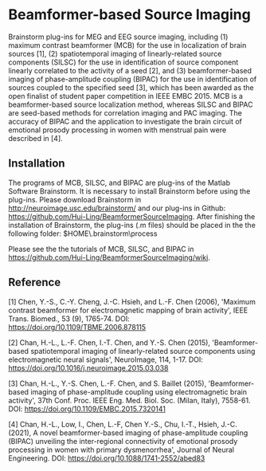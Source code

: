 # Beamformer-based Source Imaging
Brainstorm plug-ins for MEG and EEG source imaging, including (1) maximum contrast beamformer (MCB) for the use in localization of brain sources [1], (2) spatiotemporal imaging of linearly-related source components (SILSC) for the use in identification of source component linearly correlated to the activity of a seed [2], and (3) beamformer-based imaging of phase-amplitude coupling (BIPAC) for the use in identification of sources coupled to the specified seed [3], which has been awarded as the open finalist of student paper competition in IEEE EMBC 2015. MCB is a beamformer-based source localization method, whereas SILSC and BIPAC are seed-based methods for correlation imaging and PAC imaging. The accuracy of BIPAC and the application to investigate the brain circuit of emotional prosody processing in women with menstrual pain were described in [4]. 

## Installation
The programs of MCB, SILSC, and BIPAC are plug-ins of the Matlab Software Brainstorm. It is necessary to install Brainstorm before using the plug-ins. Please download Brainstorm in http://neuroimage.usc.edu/brainstorm/ and our plug-ins in Github: https://github.com/Hui-Ling/BeamformerSourceImaging. After finishing the installation of Brainstorm, the plug-ins (.m files) should be placed in the the following folder: $HOME\\.brainstorm\process

Please see the the tutorials of MCB, SILSC, and BIPAC in https://github.com/Hui-Ling/BeamformerSourceImaging/wiki.

## Reference
[1] Chen, Y.-S., C.-Y. Cheng, J.-C. Hsieh, and L.-F. Chen (2006), 'Maximum contrast beamformer for electromagnetic mapping of brain activity', IEEE Trans. Biomed., 53 (9), 1765-74. DOI: https://doi.org/10.1109/TBME.2006.878115

[2] Chan, H.-L., L.-F. Chen, I.-T. Chen, and Y.-S. Chen (2015), 'Beamformer-based spatiotemporal imaging of linearly-related source components using electromagnetic neural signals', NeuroImage, 114, 1-17. DOI: https://doi.org/10.1016/j.neuroimage.2015.03.038

[3] Chan, H.-L., Y.-S. Chen, L.-F. Chen, and S. Baillet (2015), 'Beamformer-based imaging of phase-amplitude coupling using electromagnetic brain activity', 37th Conf. Proc. IEEE Eng. Med. Biol. Soc. (Milan, Italy), 7558-61. DOI: https://doi.org/10.1109/EMBC.2015.7320141

[4]  Chan, H.-L., Low, I., Chen, L.-F, Chen Y.-S., Chu, I.-T., Hsieh, J.-C. (2021), A novel beamformer-based imaging of phase-amplitude coupling (BIPAC) unveiling the inter-regional connectivity of emotional prosody processing in women with primary dysmenorrhea', Journal of Neural Engineering. 
DOI: https://doi.org/10.1088/1741-2552/abed83


